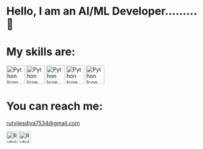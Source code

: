 # Hello, I am an AI/ML Developer......... :wave:

# My skills are:

<img src="https://user-images.githubusercontent.com/25181517/183423507-c056a6f9-1ba8-4312-a350-19bcbc5a8697.png" alt="Python Icon"  height="48">    <img src="https://user-images.githubusercontent.com/25181517/183423775-2276e25d-d43d-4e58-890b-edbc88e915f7.png" alt="Python Icon"  height="48">   <img src="https://user-images.githubusercontent.com/25181517/183896128-ec99105a-ec1a-4d85-b08b-1aa1620b2046.png" alt="Python Icon"  height="48">  <img src="https://user-images.githubusercontent.com/25181517/182884177-d48a8579-2cd0-447a-b9a6-ffc7cb02560e.png" alt="Python Icon"  height="48">  <img src="https://user-images.githubusercontent.com/25181517/223639822-2a01e63a-a7f9-4a39-8930-61431541bc06.png" alt="Python Icon"  height="48">

# You can reach me: 
rutvijesdiya7534@gmail.com 


<a href="//https://www.linkedin.com/in/rutvi-j-8278a2216/">
  <img align="left" alt="Rutvi's Linkdein" width="30px" src="https://www.vectorlogo.zone/logos/linkedin/linkedin-tile.svg" />
</a>
<a href="https://github.com/Rutvi2872"/>
  <img align="left" alt="Rutvi's Github" width="30px" src="https://www.vectorlogo.zone/logos/github/github-tile.svg" />
</a>
